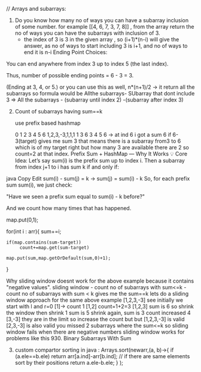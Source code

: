 // Arrays and subarrays:

1. Do you know how many no of ways you can have a subarray inclusion of some number.
   for example [[4, 6, 7, 3, 7, 8]] , from the array return the no of ways you can have the subarrays with inclusion of 3.
   - the index of 3 is 3 in the given array , so (i+1)*(n-i) will give the answer, as no of ways to start including 3 is i+1, and no of ways to end it is n-i
   Ending Point Choices:

You can end anywhere from index 3 up to index 5 (the last index).

Thus, number of possible ending points = 6 - 3 = 3.

(Ending at 3, 4, or 5.)
or you can use this as well, n*(n+1)/2 -> it return all the subarrays so 
formula would be Allthe subarrays- SUbarray that dont include 3
     => All the subarrays - (subarray until index 2) -(subarray after index 3)



2. Count of subarrays having sum==k
   
   use prefix based hashmap

   0 1 2 3 4 5 6
   1,2,3,-3,1,1,1 
   1 3 6 3 4 5 6   -> at ind 6 i got a sum 6 if 6-3(target) gives me sum 3 that means there is a subarray from3 to 6 which is of my target right but how many 3 are available there are 2 so count=2 at that index.
    Prefix Sum + HashMap — Why It Works
💡 Core Idea:
Let’s say sum(i) is the prefix sum up to index i.
Then a subarray from index j+1 to i has sum k if and only if:

java
Copy
Edit
sum(i) - sum(j) = k
→ sum(j) = sum(i) - k
So, for each prefix sum sum(i), we just check:

"Have we seen a prefix sum equal to sum(i) - k before?"

And we count how many times that has happened.



   map.put(0,1);

   for(int i : arr){
    sum+=i;
    
    if(map.contains(sum-target))
         count+=map.get(sum-target)

    map.put(sum,map.getOrDefault(sum,0)+1);

   }


   Why sliding window doesnt work for the above example because it contains "negative values".
       sliding window - count no of subarrays with sum<=k - count no of subarrays with sum < k gives me the sum==k
      lets do a sliding window approach for the same above example [1,2,3,-3] see initially we start with l and r=0 [1]-> count 1
       [1,2] count=1+2=3
       [1,2,3] sum is 6 so shrink the window then shrink 1 sum is 5 shrink again, sum is 3 count increased 4
       [3,-3] they are in the limit so increase the count but but [1,2,3,-3] is valid [2,3,-3] is also valid you missed 2 subarrays where the sum<=k
       so sliding window fails when there are negative numbers
       sliding window works for problems like this 930. Binary Subarrays With Sum



3. custom compartor sorting in java :
       Arrays.sort(newarr,(a,  b)->{
            if (a.ele==b.ele) return arr[a.ind]-arr[b.ind]; // if there are same elements sort by their positions
            return a.ele-b.ele;
        }
        );